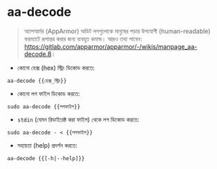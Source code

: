 # aa-decode

> অ্যাপআর্মর (AppArmor) অডিট লগগুলোকে মানুষের পড়ার উপযোগী (human-readable) ফরম্যাটে রূপান্তর করার জন্য ব্যবহৃত কমান্ড।
> আরও তথ্য পাবেন: <https://gitlab.com/apparmor/apparmor/-/wikis/manpage_aa-decode.8>।

- কোনো হেক্স (hex) স্ট্রিং ডিকোড করতে:

`aa-decode {{হেক্স_স্ট্রিং}}`

- কোনো লগ ফাইল ডিকোড করতে:

`sudo aa-decode {{লগফাইল}}`

- `stdin` (যেমন রিডাইরেক্ট করা ফাইল) থেকে লগ ডিকোড করতে:

`sudo aa-decode - < {{লগফাইল}}`

- সহায়তা (help) প্রদর্শন করতে:

`aa-decode {{[-h|--help]}}`
